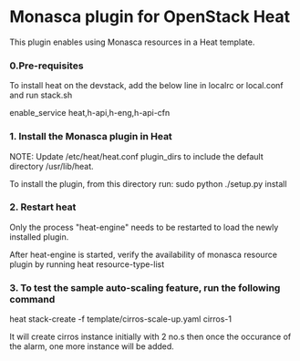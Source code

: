 Monasca plugin for OpenStack Heat
================================

This plugin enables using Monasca resources in a Heat template.

### 0.Pre-requisites
To install heat on the devstack, add the below line in localrc or local.conf
and run stack.sh

enable_service heat,h-api,h-eng,h-api-cfn

### 1. Install the Monasca plugin in Heat

NOTE: Update /etc/heat/heat.conf plugin_dirs to include the
default directory /usr/lib/heat.

To install the plugin, from this directory run:
    sudo python ./setup.py install

### 2. Restart heat

Only the process "heat-engine" needs to be restarted to load the newly installed
plugin.

After heat-engine is started, verify the availability of monasca resource plugin
by running heat resource-type-list

### 3. To test the sample auto-scaling feature, run the following command
heat stack-create -f template/cirros-scale-up.yaml cirros-1

It will create cirros instance initially with 2 no.s then once the occurance of
the alarm, one more instance will be added.
